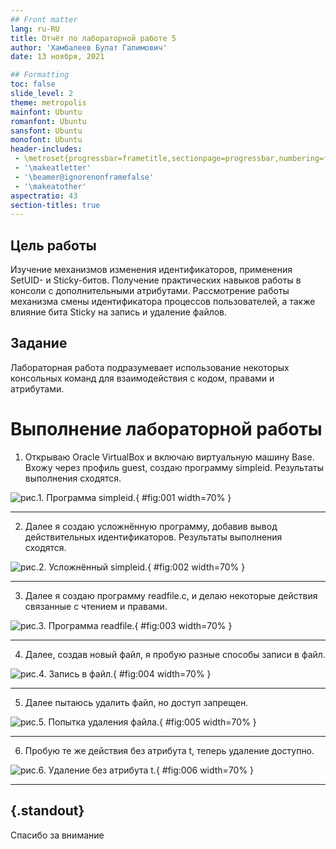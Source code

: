 ```yaml
---
## Front matter
lang: ru-RU
title: Отчёт по лабораторной работе 5
author: 'Хамбалеев Булат Галимович'
date: 13 ноября, 2021

## Formatting
toc: false
slide_level: 2
theme: metropolis
mainfont: Ubuntu
romanfont: Ubuntu
sansfont: Ubuntu
monofont: Ubuntu
header-includes: 
 - \metroset{progressbar=frametitle,sectionpage=progressbar,numbering=fraction}
 - '\makeatletter'
 - '\beamer@ignorenonframefalse'
 - '\makeatother'
aspectratio: 43
section-titles: true
---
```


## Цель работы

Изучение механизмов изменения идентификаторов, применения SetUID- и Sticky-битов. Получение практических навыков работы в консоли с дополнительными атрибутами. Рассмотрение работы механизма смены идентификатора процессов пользователей, а также влияние бита Sticky на запись и удаление файлов.

## Задание

Лабораторная работа подразумевает использование некоторых консольных команд для взаимодействия с кодом, правами и атрибутами.

# Выполнение лабораторной работы

1. Открываю Oracle VirtualBox и включаю виртуальную машину Base. Вхожу через профиль guest, создаю программу simpleid. Результаты выполнения сходятся.

![рис.1. Программа simpleid.](images/1.jpg){ #fig:001 width=70% }

---

2. Далее я создаю усложнённую программу, добавив вывод действительных идентификаторов. Результаты выполнения сходятся.

![рис.2. Усложнённый simpleid.](images/2.jpg){ #fig:002 width=70% }

---

3. Далее я создаю программу readfile.c, и делаю некоторые действия связанные с чтением и правами.

![рис.3. Программа readfile.](images/3.jpg){ #fig:003 width=70% }

---

4. Далее, создав новый файл, я пробую разные способы записи в файл.

![рис.4. Запись в файл.](images/4.jpg){ #fig:004 width=70% }

---

5. Далее пытаюсь удалить файл, но доступ запрещен.

![рис.5. Попытка удаления файла.](images/5.jpg){ #fig:005 width=70% }

---

6. Пробую те же действия без атрибута t, теперь удаление доступно.

![рис.6. Удаление без атрибута t.](images/6.jpg){ #fig:006 width=70% }

---


## {.standout}

Спасибо за внимание
